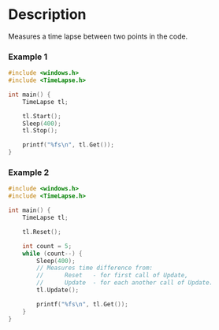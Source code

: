 # Description
Measures a time lapse between two points in the code.

### Example 1

```c++
#include <windows.h>
#include <TimeLapse.h>

int main() {
    TimeLapse tl;

    tl.Start();
    Sleep(400);
    tl.Stop();

    printf("%fs\n", tl.Get());
}
```

### Example 2

```c++
#include <windows.h>
#include <TimeLapse.h>

int main() {
    TimeLapse tl;

    tl.Reset();

    int count = 5;
    while (count--) {
        Sleep(400);
        // Measures time difference from:
        //      Reset   - for first call of Update,
        //      Update  - for each another call of Update.
        tl.Update(); 

        printf("%fs\n", tl.Get());
    }
}
```

